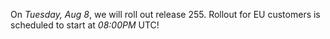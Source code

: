 On *Tuesday, Aug 8*, we will roll out release 255.
Rollout for EU customers is scheduled to start at *08:00PM* UTC!
